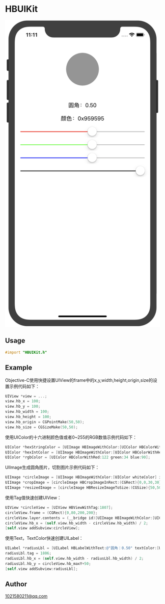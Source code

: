 # HBUIKit
![](ScreenShot1.png)
## Usage
``` Objective-C
#import "HBUIKit.h"
``` 
## Example
Objective-C使用快捷设置UIView的frame中的x,y,width,height,origin,size的设置示例代码如下：
 
``` Objective-C    
UIView *view = ...;
view.hb_x = 100;
view.hb_y = 100;
view.hb_width = 100;
view.hb_height = 100;
view.hb_origin = CGPointMake(50,50);
view.hb_size = CGSizeMake(50,50);
``` 
    
使用UIColor的十六进制颜色值或者0~255的RGB数值示例代码如下：
``` Objective-C
UIColor *hexStringColor = [UIImage HBImageWithColor:[UIColor HBColorWithHexString:@"0x00F5FF"];
UIColor *hexIntColor = [UIImage HBImageWithColor:[UIColor HBColorWithHexInt:0x00F5FF];
UIColor *rgbColor = [UIColor HBColorWithRed:122 green:34 blue:90];
```
   
UIImage生成圆角图片，切割图片示例代码如下：    
``` Objective-C
UIImage *circleImage = [UIImage HBImageWithColor:[UIColor whiteColor] imageSize:(CGSize){100,100} cornerRadius:50];
UIImage *cropImage = [circleImage HBCropImageInRect:(CGRect){0,0,30,30}];
UIImage *resizedImage = [circleImage HBResizeImageToSize:(CGSize){50,50}];
```
   
使用Tag值快速创建UIView：
``` Objective-C
UIView *circleView = [UIView HBViewWithTag:1807];
circleView.frame = (CGRect){0,80,200,200};
circleView.layer.contents = (__bridge id)[UIImage HBImageWithColor:[UIColor HBColorWithHexString:@"0x959595"] imageSize:circleView.hb_size cornerRadius:circleView.hb_width/2].CGImage;
circleView.hb_x = (self.view.hb_width - circleView.hb_width) / 2;
[self.view addSubview:circleView];
```
使用Text，TextColor快速创建UILabel：
``` Objective-C
UILabel *radiusLbl = [UILabel HBLabelWithText:@"圆角：0.50" textColor:[UIColor blackColor]];
radiusLbl.tag = 1806;
radiusLbl.hb_x = (self.view.hb_width - radiusLbl.hb_width) / 2;
radiusLbl.hb_y = circleView.hb_maxY+50;
[self.view addSubview:radiusLbl];
```
## Author
1021580211@qq.com